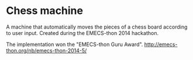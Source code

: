 # Chess machine

A machine that automatically moves the pieces of a chess board according to user input. Created during the EMECS-thon 2014 hackathon.

The implementation won the "EMECS-thon Guru Award". http://emecs-thon.org/nb/emecs-thon-2014-5/
